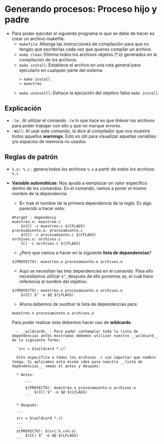 # Generando procesos: Proceso hijo y padre

* Para poder ejecutar el siguiente programa lo que se debe de hacer es crear un archivo makefile:
	- `makefile`: Alberga las instrucciones de compilación para que no tengas que escribirlas cada vez que quieres compilar un archivo.
	- `make clean`: Elimina todos los archivos objetos (\*.o) generados en la compilación de los archivos.
	- `make install`: Establece el archivo en una ruta general para ejecutarlo en cualquier parte del sistema
		```
		> make install
		> muestreo
		```
	- `make uninsatll`: Dehace la ejecución del objetivo falso `make install`.

## Explicación
* `-lm` : Al utilizar el comando `-lm` lo que hace es que _linkear_ los archivos para poder trabajar con ello y que no marque errores.
* `-Wall`: Al usar este comando, le dice al compilador que nos muestre todos aquellos __warnings__. Esto es útil para visualizar aquellas variables y/o espacios de memoria no usados

## Reglas de patrón
* `%.o: %.c` : genera todos los archivos `%.o` a partir de todos los archivos `%.c`

* __Variable automáticas__: Nos ayuda a eemplazar un valor específico dentro de los comandos. En el comando, vamos a poner el mismo nombre de la dependencia.

	* $< trae el nombre de la primera dependencia de la regla. Es algo parecido a hacer esto:

	```
	#target : dependency
	muestreo.o: muestreo.c
		$(CC) -c muestreo.c $(CFLAGS)
	procesamiento.o: procesamiento.c
		$(CC) -c procesamiento.c $(CFLAGS)
	archivos.o: archivos.c
		CC) -c archivos.c $(CFLAGS)
	```

	* ¿Pero que vamos a hacer en la siguiente __lista de dependencias__?

	``` $(PROYECTO): muestreo.o procesamiento.o archivos.o ```

	* Aqui se necesitan las tres dependencias en el comando. Para ello necesitamos utilizar `$^`, después de ello ponemos `$@`, el cuál hace referencia al nombre del objetivo.

	```
	$(PROYECTO): muestreo.o procesamiento.o archivos.o
		$(CC) $^ -o $@ $(LFLAGS)
	```

	* Ahora debemos de sustituir la lista de dependencias para: 

	``` muestreo.o procesamiento.o archivos.o ```

	Para poder realizar esto debemos hacer uso de __wildcards__.

		- __wildcards__: Para poder contemplar toda la lista de dependencias antes mostradas debemos utilizar nuestro __wildcard__ de la siguiente forma:

		`src = $(wildcard *.c)`

		Esto específica a todos los archivos .c sin importar que nombre tenga. Si aplicamos esta misma idea para nuestra __lista de dependencias__ vemos el antes y después:

		* Antes:

			``` 
			$(PROYECTO): muestreo.o procesamiento.o archivos.o
				$(CC) $^ -o $@ $(LFLAGS)
			```

		* Después:

		```
		src = $(wildcard *.c)
		...
		...
		$(PROYECTO): $(src:%.c=%.o)
			$(CC) $^ -o $@ $(LFLAGS)
		```

